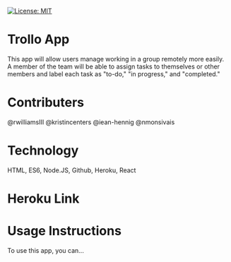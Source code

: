 [![License: MIT](https://img.shields.io/badge/License-MIT-yellow.svg)](https://opensource.org/licenses/MIT)

<!-- Insert image of APP below.
<img src="public\assets\images\noemonsivaisprofilepic.png" width="100"> -->

# Trollo App 
This app will allow users manage working in a group remotely more easily.  A member of the team will be able to assign tasks to themselves or other members and label each task as "to-do," "in progress," and "completed."

# Contributers
@rwilliamsIII @kristincenters @iean-hennig @nmonsivais

# Technology
HTML, ES6, Node.JS, Github, Heroku, React

# Heroku Link
<!-- [Heroku Live App](https://intense-headland-07866.herokuapp.com/) -->

# Usage Instructions
To use this app, you can...